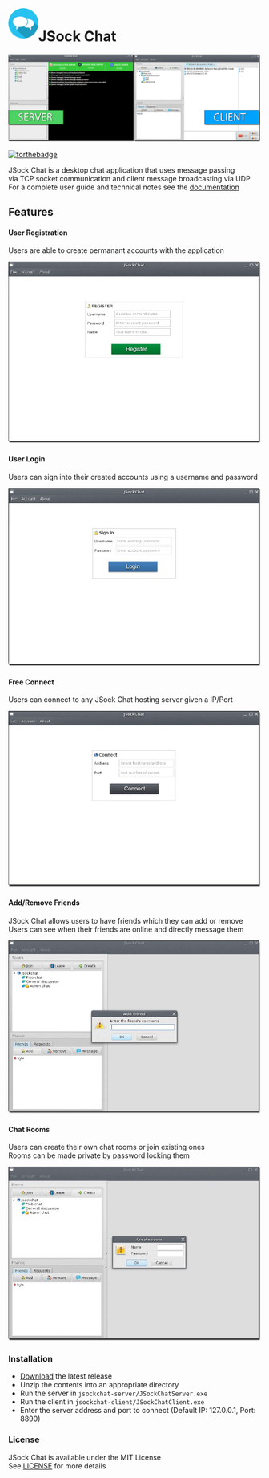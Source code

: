 <img src="preview/AppIcon.png" width="60" height="60" align="left" />

# JSock Chat

<img src="preview/AppPreview.png" />

[![forthebadge](https://forthebadge.com/images/badges/made-with-java.svg)](https://forthebadge.com)

JSock Chat is a desktop chat application that uses message passing  
via TCP socket communication and client message broadcasting via UDP  
For a complete user guide and technical notes see the [documentation](Documentation/UserGuide.pdf)

## Features
#### User Registration
Users are able to create permanant accounts with the application

<img src="preview/RegisterPreview.png" />

#### User Login
Users can sign into their created accounts using a username and password

<img src="preview/LoginPreview.png" />

#### Free Connect
Users can connect to any JSock Chat hosting server given a IP/Port

<img src="preview/ConnectPreview.png" />

#### Add/Remove Friends
JSock Chat allows users to have friends which they can add or remove  
Users can see when their friends are online and directly message them

<img src="preview/FriendPreview.png" />

#### Chat Rooms
Users can create their own chat rooms or join existing ones  
Rooms can be made private by password locking them

<img src="preview/RoomPreview.png" />

### Installation
- [Download](https://github.com/kyleruss/jsock-chat/releases/latest) the latest release
- Unzip the contents into an appropriate directory
- Run the server in `jsockchat-server/JSockChatServer.exe`
- Run the client in `jsockchat-client/JSockChatClient.exe`
- Enter the server address and port to connect (Default IP: 127.0.0.1, Port: 8890)

### License
JSock Chat is available under the MIT License  
See [LICENSE](LICENSE) for more details
